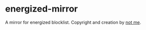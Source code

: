 # energized-mirror
A mirror for energized blocklist. Copyright and creation by [not me](https://github.com/EnergizedProtection/block).

